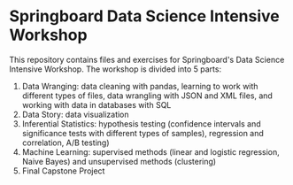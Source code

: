 # Springboard Data Science Intensive Workshop
This repository contains files and exercises for Springboard's Data Science Intensive Workshop. The workshop is divided into 5 parts:
      
  1. Data Wranging: data cleaning with pandas, learning to work with different types of files, data wrangling with JSON and XML files,          and working with data in databases with SQL
  2. Data Story: data visualization
  3. Inferential Statistics: hypothesis testing (confidence intervals and significance tests with different types of samples),                  regression and correlation, A/B testing)
  4. Machine Learning: supervised methods (linear and logistic regression, Naive Bayes) and unsupervised methods (clustering)
  5. Final Capstone Project
